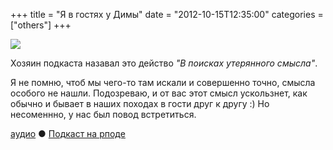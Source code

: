 +++
title = "Я в гостях у Димы"
date = "2012-10-15T12:35:00"
categories = ["others"]
+++

![](https://podcast.umputun.com/images/uwp/yppandump.jpg)

Хозяин подкаста назавал это действо _"В поисках утерянного смысла"_.

Я не помню, чтоб мы чего-то там искали и совершенно точно, смысла особого не нашли. Подозреваю, и от вас этот смысл ускользнет, как обычно и бывает в наших походах в гости друг к другу :) Но несоменнно, у нас был повод встретиться.


[аудио](http://archive.rucast.net/uwp/media/yp682.mp3) ● [Подкаст на рподе](http://ypp.rpod.ru/286136.html)

<audio src="http://archive.rucast.net/uwp/media/yp682.mp3" preload="none"></audio>